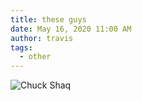 ```yaml
---
title: these guys
date: May 16, 2020 11:00 AM
author: travis
tags:
  - other
---
```

![Chuck Shaq](/images/28drgfiun6y41.jpg "Chuck Shaq")

